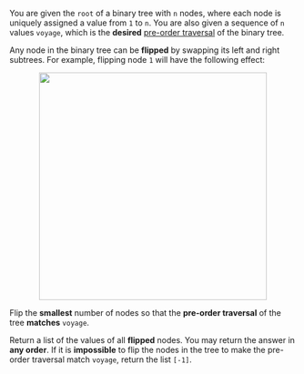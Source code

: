 You are given the `root` of a binary tree with `n` nodes, where each node is uniquely assigned a value from `1` to `n`. You are also given a sequence of `n` values `voyage`, which is the **desired** [pre-order traversal](https://en.wikipedia.org/wiki/Tree_traversal#Pre-order) of the binary tree.

Any node in the binary tree can be **flipped** by swapping its left and right subtrees. For example, flipping node `1` will have the following effect:

<p align='center'>
  <img width='400px' src={require('@site/static/img/lc/971-f1.png').default} />
</p>

Flip the **smallest** number of nodes so that the **pre-order traversal** of the tree **matches** `voyage`.

Return a list of the values of all **flipped** nodes. You may return the answer in **any order**. If it is **impossible** to flip the nodes in the tree to make the pre-order traversal match `voyage`, return the list `[-1]`.